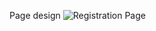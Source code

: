 Page design
![Registration Page](https://user-images.githubusercontent.com/33277205/155872436-bd03e28b-eb98-4630-93ac-cdac864c38f9.png)
